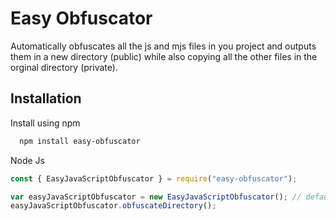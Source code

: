 # Easy Obfuscator

Automatically obfuscates all the js and mjs files in you project and outputs them in a new directory (public)
while also copying all the other files in the orginal directory (private).

## Installation

Install using npm

```bash
  npm install easy-obfuscator
```

Node Js

```javascript
const { EasyJavaScriptObfuscator } = require("easy-obfuscator");

var easyJavaScriptObfuscator = new EasyJavaScriptObfuscator(); // default source: private, destination: public
easyJavaScriptObfuscator.obfuscateDirectory();
```
